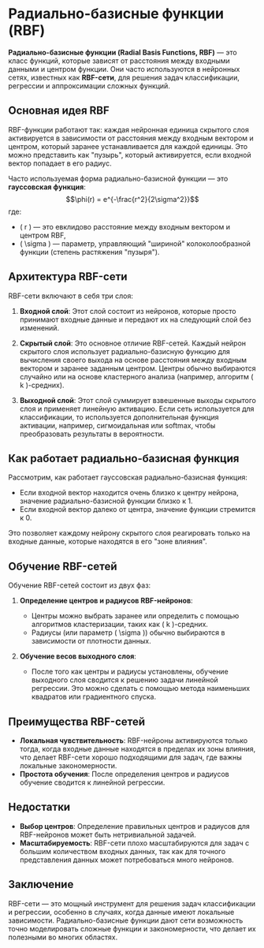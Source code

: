 # Радиально-базисные функции (RBF)

**Радиально-базисные функции (Radial Basis Functions, RBF)** — это класс функций, которые зависят от расстояния между входными данными и центром функции. Они часто используются в нейронных сетях, известных как **RBF-сети**, для решения задач классификации, регрессии и аппроксимации сложных функций.

## Основная идея RBF

RBF-функции работают так: каждая нейронная единица скрытого слоя активируется в зависимости от расстояния между входным вектором и центром, который заранее устанавливается для каждой единицы. Это можно представить как "пузырь", который активируется, если входной вектор попадает в его радиус.

Часто используемая форма радиально-базисной функции — это **гауссовская функция**:
$$\phi(r) = e^{-\frac{r^2}{2\sigma^2}}$$
где:
- \( r \) — это евклидово расстояние между входным вектором и центром RBF,
- \( \sigma \) — параметр, управляющий "шириной" колоколообразной функции (степень растяжения "пузыря").

## Архитектура RBF-сети

RBF-сети включают в себя три слоя:
1. **Входной слой**: Этот слой состоит из нейронов, которые просто принимают входные данные и передают их на следующий слой без изменений.
   
2. **Скрытый слой**: Это основное отличие RBF-сетей. Каждый нейрон скрытого слоя использует радиально-базисную функцию для вычисления своего выхода на основе расстояния между входным вектором и заранее заданным центром. Центры обычно выбираются случайно или на основе кластерного анализа (например, алгоритм \( k \)-средних).
   
3. **Выходной слой**: Этот слой суммирует взвешенные выходы скрытого слоя и применяет линейную активацию. Если сеть используется для классификации, то используется дополнительная функция активации, например, сигмоидальная или softmax, чтобы преобразовать результаты в вероятности.

## Как работает радиально-базисная функция

Рассмотрим, как работает гауссовская радиально-базисная функция:
- Если входной вектор находится очень близко к центру нейрона, значение радиально-базисной функции близко к 1.
- Если входной вектор далеко от центра, значение функции стремится к 0.
  
Это позволяет каждому нейрону скрытого слоя реагировать только на входные данные, которые находятся в его "зоне влияния".

## Обучение RBF-сетей

Обучение RBF-сетей состоит из двух фаз:
1. **Определение центров и радиусов RBF-нейронов**:
   - Центры можно выбрать заранее или определить с помощью алгоритмов кластеризации, таких как \( k \)-средних.
   - Радиусы (или параметр \( \sigma \)) обычно выбираются в зависимости от плотности данных.
   
2. **Обучение весов выходного слоя**:
   - После того как центры и радиусы установлены, обучение выходного слоя сводится к решению задачи линейной регрессии. Это можно сделать с помощью метода наименьших квадратов или градиентного спуска.

## Преимущества RBF-сетей
- **Локальная чувствительность**: RBF-нейроны активируются только тогда, когда входные данные находятся в пределах их зоны влияния, что делает RBF-сети хорошо подходящими для задач, где важны локальные закономерности.
- **Простота обучения**: После определения центров и радиусов обучение сводится к линейной регрессии.

## Недостатки
- **Выбор центров**: Определение правильных центров и радиусов для RBF-нейронов может быть нетривиальной задачей.
- **Масштабируемость**: RBF-сети плохо масштабируются для задач с большим количеством входных данных, так как для точного представления данных может потребоваться много нейронов.

## Заключение

RBF-сети — это мощный инструмент для решения задач классификации и регрессии, особенно в случаях, когда данные имеют локальные зависимости. Радиально-базисные функции дают сети возможность точно моделировать сложные функции и закономерности, что делает их полезными во многих областях.
